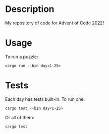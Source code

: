 # Description

My repository of code for Advent of Code 2022!

# Usage

To run a puzzle:

 `cargo run --bin day<1-25>`

# Tests

Each day has tests built-in. To run one:

 `cargo test --bin day<1-25>`

 Or all of them:

  `cargo test`